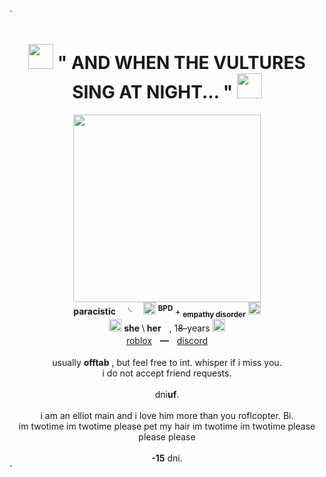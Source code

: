` <div align=center>
<h1><img src="https://64.media.tumblr.com/2b358fb0ecb8f341cf1d29354515449b/22446b416299184a-26/s75x75_c1/ecc68cb67698b59e0a4ef53d2914056a89a4dafd.gifv" width=40> "<b> AND WHEN THE VULTURES SING AT NIGHT... "</b> <img src="https://64.media.tumblr.com/2b358fb0ecb8f341cf1d29354515449b/22446b416299184a-26/s75x75_c1/ecc68cb67698b59e0a4ef53d2914056a89a4dafd.gifv" width=40></h1>
    <img src=https://files.catbox.moe/a9o7n4.png width=300>
    <br>
    <b>paracistic</b>ㅤ╰ㅤ
    <img src=https://64.media.tumblr.com/6a3e141c9ad4dfd9cd609e874c473f6c/22446b416299184a-ff/s75x75_c1/748ef2ddae38c6a8023131ca2399c6d50f49807a.gif width=20> <sup> <b>BPD</b> </sup>+<sub> <b>empathy disorder</b></sub> <img src="https://64.media.tumblr.com/2c894944273552ec7b527c969e9c64d0/22446b416299184a-c8/s75x75_c1/297b3a07366c0695c7131feefb7992a60a175714.gifv" width=20>
    <br>
    <img src=https://64.media.tumblr.com/ee2c838eabf172c02f23dc80bea9ff35/75fca0c115a31cc7-2d/s75x75_c1/168edc69772ce291dfcb426392bdb3a26972671d.gif width=20> <b>she </b>\<b> her</b>ㅤ, 1<s>8-</s>years <img src=https://64.media.tumblr.com/ee2c838eabf172c02f23dc80bea9ff35/75fca0c115a31cc7-2d/s75x75_c1/168edc69772ce291dfcb426392bdb3a26972671d.gif width=20>
    <br>
    <a href=https://www.roblox.com/users/2604113487/profile>roblox</a>ㅤ━ㅤ<a href=https://discordlookup.com/user/1363613473098956860>discord</a>
 <br><br>
    usually <b>offtab</b> , but feel free to int. whisper if i miss you.
    <br>
 i do not accept friend requests.
    <br>
    <br>
    dni<b>uf</b>.
    <br>
  <br>
   i am an elliot main and i love him more than you roflcopter. Bi.
  <br>im twotime im twotime please pet my hair im twotime im twotime please please please
    <br><br>
    <b>-15</b> dni.

    
</div> `
